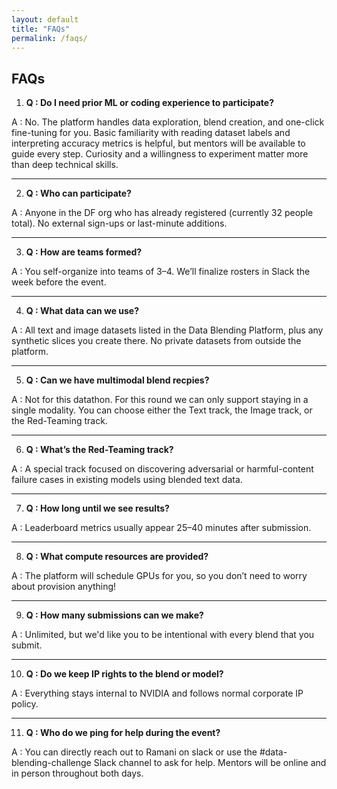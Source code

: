 ```yaml
---
layout: default
title: "FAQs"
permalink: /faqs/
---
```

## FAQs 
1. **Q : Do I need prior ML or coding experience to participate?**

A : No. The platform handles data exploration, blend creation, and one-click fine-tuning for you. Basic familiarity with reading dataset labels and interpreting accuracy metrics is helpful, but mentors will be available to guide every step. Curiosity and a willingness to experiment matter more than deep technical skills.

---

2. **Q : Who can participate?**

A : Anyone in the DF org who has already registered (currently 32 people total). No external sign-ups or last-minute additions.

---

3. **Q : How are teams formed?**

A : You self-organize into teams of 3–4. We’ll finalize rosters in Slack the week before the event.

---

4. **Q : What data can we use?**

A : All text and image datasets listed in the Data Blending Platform, plus any synthetic slices you create there. No private datasets from outside the platform.

---

5. **Q : Can we have multimodal blend recpies?**

A : Not for this datathon. For this round we can only support staying in a single modality. You can choose either the Text track, the Image track, or the Red-Teaming track.

---

6. **Q : What’s the Red-Teaming track?**

A : A special track focused on discovering adversarial or harmful-content failure cases in existing models using blended text data.

---

7. **Q : How long until we see results?**

A : Leaderboard metrics usually appear 25–40 minutes after submission.

---

8. **Q : What compute resources are provided?**

A : The platform  will schedule GPUs for you, so you don’t need to worry about provision anything!

---

9. **Q : How many submissions can we make?**

A : Unlimited, but we'd like you to be intentional with every blend that you submit.

---

10. **Q : Do we keep IP rights to the blend or model?**

A : Everything stays internal to NVIDIA and follows normal corporate IP policy.

---

11. **Q : Who do we ping for help during the event?**

A : You can directly reach out to Ramani on slack or use the #data-blending-challenge Slack channel to ask for help. Mentors will be online and in person throughout both days.
